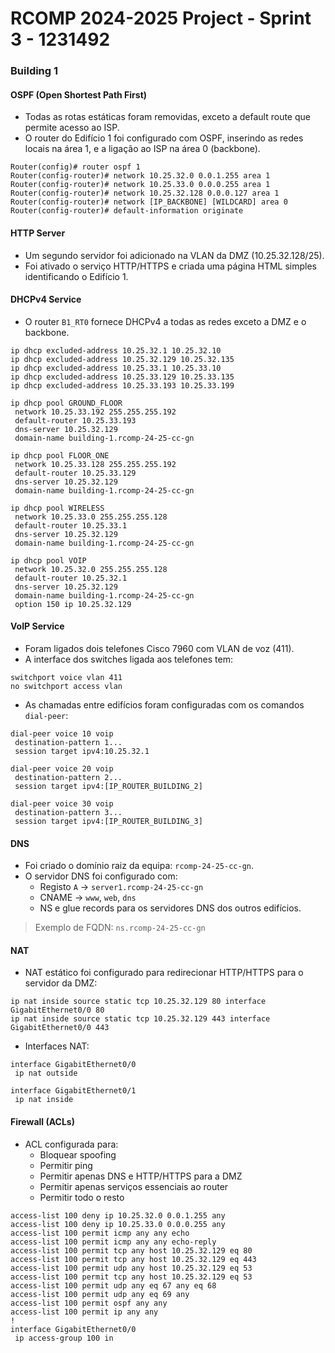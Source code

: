 RCOMP 2024-2025 Project - Sprint 3 - 1231492 
=========================================================================

### Building 1

#### OSPF (Open Shortest Path First)

- Todas as rotas estáticas foram removidas, exceto a default route que permite acesso ao ISP.
- O router do Edifício 1 foi configurado com OSPF, inserindo as redes locais na área 1, e a ligação ao ISP na área 0 (backbone).

```
Router(config)# router ospf 1
Router(config-router)# network 10.25.32.0 0.0.1.255 area 1
Router(config-router)# network 10.25.33.0 0.0.0.255 area 1
Router(config-router)# network 10.25.32.128 0.0.0.127 area 1
Router(config-router)# network [IP_BACKBONE] [WILDCARD] area 0
Router(config-router)# default-information originate
```

#### HTTP Server

- Um segundo servidor foi adicionado na VLAN da DMZ (10.25.32.128/25).
- Foi ativado o serviço HTTP/HTTPS e criada uma página HTML simples identificando o Edifício 1.

#### DHCPv4 Service

- O router `B1_RT0` fornece DHCPv4 a todas as redes exceto a DMZ e o backbone.

```
ip dhcp excluded-address 10.25.32.1 10.25.32.10
ip dhcp excluded-address 10.25.32.129 10.25.32.135
ip dhcp excluded-address 10.25.33.1 10.25.33.10
ip dhcp excluded-address 10.25.33.129 10.25.33.135
ip dhcp excluded-address 10.25.33.193 10.25.33.199

ip dhcp pool GROUND_FLOOR
 network 10.25.33.192 255.255.255.192
 default-router 10.25.33.193
 dns-server 10.25.32.129
 domain-name building-1.rcomp-24-25-cc-gn

ip dhcp pool FLOOR_ONE
 network 10.25.33.128 255.255.255.192
 default-router 10.25.33.129
 dns-server 10.25.32.129
 domain-name building-1.rcomp-24-25-cc-gn

ip dhcp pool WIRELESS
 network 10.25.33.0 255.255.255.128
 default-router 10.25.33.1
 dns-server 10.25.32.129
 domain-name building-1.rcomp-24-25-cc-gn

ip dhcp pool VOIP
 network 10.25.32.0 255.255.255.128
 default-router 10.25.32.1
 dns-server 10.25.32.129
 domain-name building-1.rcomp-24-25-cc-gn
 option 150 ip 10.25.32.129
```

#### VoIP Service

- Foram ligados dois telefones Cisco 7960 com VLAN de voz (411).
- A interface dos switches ligada aos telefones tem:

```
switchport voice vlan 411
no switchport access vlan
```

- As chamadas entre edifícios foram configuradas com os comandos `dial-peer`:

```
dial-peer voice 10 voip
 destination-pattern 1...
 session target ipv4:10.25.32.1

dial-peer voice 20 voip
 destination-pattern 2...
 session target ipv4:[IP_ROUTER_BUILDING_2]

dial-peer voice 30 voip
 destination-pattern 3...
 session target ipv4:[IP_ROUTER_BUILDING_3]
```

#### DNS

- Foi criado o domínio raiz da equipa: `rcomp-24-25-cc-gn`.
- O servidor DNS foi configurado com:
  - Registo `A` → `server1.rcomp-24-25-cc-gn`
  - CNAME → `www`, `web`, `dns`
  - NS e glue records para os servidores DNS dos outros edifícios.

> Exemplo de FQDN: `ns.rcomp-24-25-cc-gn`


#### NAT

- NAT estático foi configurado para redirecionar HTTP/HTTPS para o servidor da DMZ:

```
ip nat inside source static tcp 10.25.32.129 80 interface GigabitEthernet0/0 80
ip nat inside source static tcp 10.25.32.129 443 interface GigabitEthernet0/0 443
```

- Interfaces NAT:

```
interface GigabitEthernet0/0
 ip nat outside

interface GigabitEthernet0/1
 ip nat inside
```

#### Firewall (ACLs)

- ACL configurada para:
  - Bloquear spoofing
  - Permitir ping
  - Permitir apenas DNS e HTTP/HTTPS para a DMZ
  - Permitir apenas serviços essenciais ao router
  - Permitir todo o resto

```
access-list 100 deny ip 10.25.32.0 0.0.1.255 any
access-list 100 deny ip 10.25.33.0 0.0.0.255 any
access-list 100 permit icmp any any echo
access-list 100 permit icmp any any echo-reply
access-list 100 permit tcp any host 10.25.32.129 eq 80
access-list 100 permit tcp any host 10.25.32.129 eq 443
access-list 100 permit udp any host 10.25.32.129 eq 53
access-list 100 permit tcp any host 10.25.32.129 eq 53
access-list 100 permit udp any eq 67 any eq 68
access-list 100 permit udp any eq 69 any
access-list 100 permit ospf any any
access-list 100 permit ip any any
!
interface GigabitEthernet0/0
 ip access-group 100 in
```
